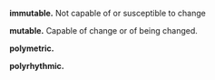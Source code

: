 **immutable.** Not capable of or susceptible to change

**mutable.** Capable of change or of being changed.

**polymetric.**

**polyrhythmic.**
